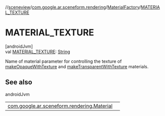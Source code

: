 //[sceneview](../../../index.md)/[com.google.ar.sceneform.rendering](../index.md)/[MaterialFactory](index.md)/[MATERIAL_TEXTURE](-m-a-t-e-r-i-a-l_-t-e-x-t-u-r-e.md)

# MATERIAL_TEXTURE

[androidJvm]\
val [MATERIAL_TEXTURE](-m-a-t-e-r-i-a-l_-t-e-x-t-u-r-e.md): [String](https://developer.android.com/reference/kotlin/java/lang/String.html)

Name of material parameter for controlling the texture of [makeOpaqueWithTexture](make-opaque-with-texture.md) and [makeTransparentWithTexture](make-transparent-with-texture.md) materials.

## See also

androidJvm

| | |
|---|---|
| [com.google.ar.sceneform.rendering.Material](../-material/set-texture.md) |  |
